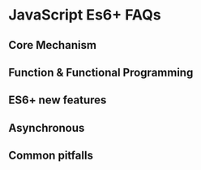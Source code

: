 # JavaScript Es6+ FAQs

## Core Mechanism

## Function & Functional Programming

## ES6+ new features

## Asynchronous

## Common pitfalls

